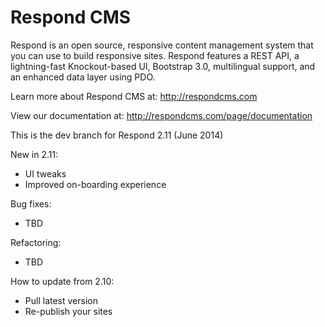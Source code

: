 Respond CMS
===========

Respond is an open source, responsive content management system that you can use to build responsive sites. Respond features a REST API, a lightning-fast Knockout-based UI, Bootstrap 3.0, multilingual support, and an enhanced data layer using PDO. 

Learn more about Respond CMS at: http://respondcms.com

View our documentation at: http://respondcms.com/page/documentation

This is the dev branch for Respond 2.11 (June 2014)

New in 2.11:
- UI tweaks
- Improved on-boarding experience

Bug fixes:
- TBD

Refactoring:
- TBD

How to update from 2.10:
- Pull latest version
- Re-publish your sites




